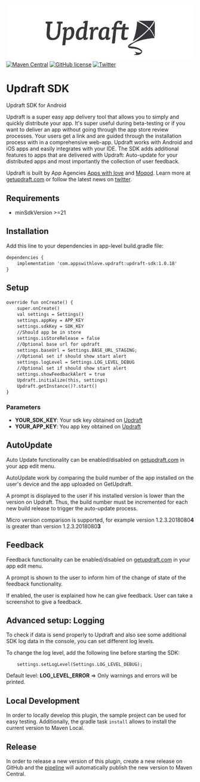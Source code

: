 ![Updraft: Mobile App Distribution](updraft.png)
[![Maven Central](https://maven-badges.herokuapp.com/maven-central/com.appswithlove.updraft/updraft-sdk/badge.svg)](https://maven-badges.herokuapp.com/maven-central/com.appswithlove.updraft/updraft-sdk)
[![GitHub license](https://img.shields.io/badge/license-MIT-lightgrey.svg)](https://raw.githubusercontent.com/appswithlove/updraft-sdk-ios/master/LICENSE)
[![Twitter](https://img.shields.io/badge/twitter-@GetUpdraft-blue.svg?style=flat)](https://twitter.com/GetUpdraft)


# Updraft SDK

Updraft SDK for Android

Updraft is a super easy app delivery tool that allows you to simply and quickly distribute your app. It's super useful during beta-testing or if you want to deliver an app without going through the app store review processes. Your users get a link and are guided through the installation process with in a comprehensive web-app. Updraft works with Android and iOS apps and easily integrates with your IDE.
The SDK adds additional features to apps that are delivered with Updraft: Auto-update for your distributed apps and most importantly the collection of user feedback.

Updraft is built by App Agencies [Apps with love](https://appswithlove.com/) and [Moqod](https://moqod.com/). Learn more at [getupdraft.com](https://getupdraft.com/) or follow the latest news on [twitter](https://twitter.com/GetUpdraft).


## Requirements

- minSdkVersion >=21

## Installation

Add this line to your dependencies in app-level build.gradle file:

```
dependencies {
    implementation 'com.appswithlove.updraft:updraft-sdk:1.0.18'
}
```

## Setup

```
override fun onCreate() {
    super.onCreate()
    val settings = Settings()
    settings.appKey = APP_KEY
    settings.sdkKey = SDK_KEY
    //Should app be in store
    settings.isStoreRelease = false
    //Optional base url for updraft
    settings.baseUrl = Settings.BASE_URL_STAGING;
    //Optional set if should show start alert
    settings.logLevel = Settings.LOG_LEVEL_DEBUG
    //Optional set if should show start alert
    settings.showFeedbackAlert = true
    Updraft.initialize(this, settings)
    Updraft.getInstance()?.start()
}
```
### Parameters
- <b>YOUR_SDK_KEY</b>: Your sdk key obtained on [Updraft](https://getupdraft.com)
- <b>YOUR_APP_KEY</b>: You app key obtained on [Updraft](https://getupdraft.com)

## AutoUpdate
Auto Update functionality can be enabled/disabled on [getupdraft.com](https://getupdraft.com/) in your app edit menu.

AutoUpdate work by comparing the build number of the app installed on the user's device and the app uploaded on GetUpdraft.

A prompt is displayed to the user if his installed version is lower than the version on Updraft.
Thus, the build number must be incremented for each new build release to trigger the auto-update process.

Micro version comparison is supported, for example version 1.2.3.2018080**4** is greater than version 1.2.3.2018080**3**

## Feedback

Feedback functionality can be enabled/disabled on [getupdraft.com](https://getupdraft.com/) in your app edit menu.

A prompt is shown to the user to inform him of the change of state of the feedback functionality.

If enabled, the user is explained how he can give feedback.
User can take a screenshot to give a feedback.

## Advanced setup:  Logging

To check if data is send properly to Updraft and also see some additional SDK log data in the console, you can set different log levels.

To change the log level, add the following line before starting the SDK:

```
    settings.setLogLevel(Settings.LOG_LEVEL_DEBUG);
```


Default level: <b>LOG_LEVEL_ERROR</b> => Only warnings and errors will be printed.

## Local Development

In order to locally develop this plugin, the sample project can be used for easy testing. Additionally, the gradle task `install` allows to install the current version to Maven Local.

## Release

In order to release a new version of this plugin, create a new release on GitHub and the [pipeline](.github/workflows/publish.yml) will automatically publish the new version to Maven Central.